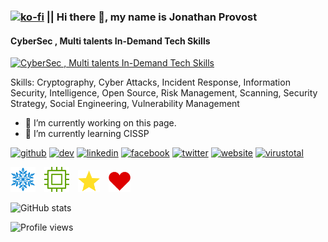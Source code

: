 ### [![ko-fi](https://ko-fi.com/img/githubbutton_sm.svg)](https://ko-fi.com/T6T33V0BG) ||  Hi there 👋, my name is Jonathan Provost                             
#### CyberSec , Multi talents In-Demand Tech Skills
[![CyberSec , Multi talents In-Demand Tech Skills](https://skyline.github.com/l1kw1d/2020.png)](https://skyline.github.com/l1kw1d/2020)


Skills: Cryptography, Cyber Attacks, Incident Response, Information Security, Intelligence, Open Source, Risk Management, Scanning, Security Strategy, Social Engineering, Vulnerability Management 

- 🔭 I’m currently working on this page. 
- 🌱 I’m currently learning CISSP 


[<img src='https://cdn.jsdelivr.net/npm/simple-icons@3.0.1/icons/github.svg' alt='github' height='40'>](https://github.com/l1kw1d)  [<img src='https://cdn.jsdelivr.net/npm/simple-icons@3.0.1/icons/dev-dot-to.svg' alt='dev' height='40'>](https://dev.to/l1kw1d)  [<img src='https://cdn.jsdelivr.net/npm/simple-icons@3.0.1/icons/linkedin.svg' alt='linkedin' height='40'>](https://www.linkedin.com/in/jonathan-provost-it/)  [<img src='https://cdn.jsdelivr.net/npm/simple-icons@3.0.1/icons/facebook.svg' alt='facebook' height='40'>](https://www.facebook.com/commons.io)  [<img src='https://cdn.jsdelivr.net/npm/simple-icons@3.0.1/icons/twitter.svg' alt='twitter' height='40'>](https://twitter.com/sansmotdepasse)  [<img src='https://cdn.jsdelivr.net/npm/simple-icons@3.0.1/icons/icloud.svg' alt='website' height='40'>](https://jprovo.st)  [<img src='https://cdn.jsdelivr.net/npm/simple-icons@3.0.1/icons/virustotal.svg' alt='virustotal' height='40'>](https://www.virustotal.com/en/user/jprovost)  

<a href='https://archiveprogram.github.com/'><img src='https://raw.githubusercontent.com/acervenky/animated-github-badges/master/assets/acbadge.gif' width='40' height='40'></a> <a href='https://docs.github.com/en/developers'><img src='https://raw.githubusercontent.com/acervenky/animated-github-badges/master/assets/devbadge.gif' width='40' height='40'></a> <a href='https://stars.github.com/'><img src='https://raw.githubusercontent.com/acervenky/animated-github-badges/master/assets/starbadge.gif' width='35' height='35'></a> <a href='https://docs.github.com/en/github/supporting-the-open-source-community-with-github-sponsors'><img src='https://raw.githubusercontent.com/acervenky/animated-github-badges/master/assets/sponsorbadge.gif' width='35' height='35'></a> 

![GitHub stats](https://github-readme-stats.vercel.app/api?username=l1kw1d&show_icons=true)  

![Profile views](https://gpvc.arturio.dev/l1kw1d)  

